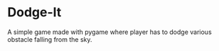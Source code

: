 # Dodge-It
A simple game made with pygame where player has to dodge various obstacle falling from the sky.
